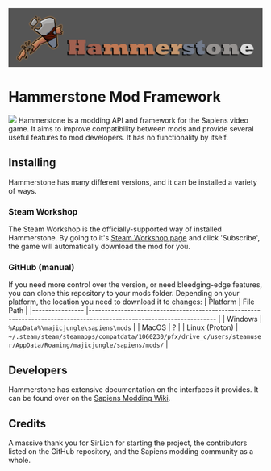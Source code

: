 ![Hammerstone Logo](./assets/wordmark.png)
# Hammerstone Mod Framework
[![](https://dcbadge.vercel.app/api/server/WnN8hj2Fyg?style=flat)](https://discord.gg/WnN8hj2Fyg)
Hammerstone is a modding API and framework for the Sapiens video game. It aims to improve compatibility between mods and provide several useful features to mod developers. It has no functionality by itself. 

## Installing
Hammerstone has many different versions, and it can be installed a variety of ways.

### Steam Workshop
The Steam Workshop is the officially-supported way of installed Hammerstone. By going to it's [Steam Workshop page](https://steamcommunity.com/sharedfiles/filedetails/?id=2840825226) and click 'Subscribe', the game will automatically download the mod for you.

### GitHub (manual)
If you need more control over the version, or need bleedging-edge features, you can clone this repository to your mods folder. Depending on your platform, the location you need to download it to changes:
| Platform       	| File Path                                                                                                           	|
|----------------	|---------------------------------------------------------------------------------------------------------------------	|
| Windows        	| `%AppData%\majicjungle\sapiens\mods`                                                                                	|
| MacOS          	| ?                                                                                                                   	|
| Linux (Proton) 	| `~/.steam/steam/steamapps/compatdata/1060230/pfx/drive_c/users/steamuser/AppData/Roaming/majicjungle/sapiens/mods/` 	|

## Developers
Hammerstone has extensive documentation on the interfaces it provides. It can be found over on the [Sapiens Modding Wiki](https://wiki.sapiens.dev/). 

## Credits
A massive thank you for SirLich for starting the project, the contributors listed on the GitHub repository, and the Sapiens modding community as a whole.